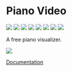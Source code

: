 # Piano Video

![](https://img.shields.io/badge/license-GPLv3-important)
![](https://shields.io/github/issues/phuang1024/piano_video)
![](https://shields.io/github/issues-pr/phuang1024/piano_video)
![](https://github.com/phuang1024/piano_video/workflows/Tests/badge.svg)
![](https://shields.io/github/repo-size/phuang1024/piano_video)
![](https://shields.io/github/commit-activity/m/phuang1024/piano_video)
![](https://readthedocs.org/projects/piano-video/badge/?version=latest)
![](https://img.shields.io/tokei/lines/github/phuang1024/piano_video)

A free piano visualizer.

![](https://github.com/phuang1024/piano_video/blob/main/examples/aug_20_2021.png?raw=true)

[Documentation](https://piano-video.rtfd.io)
